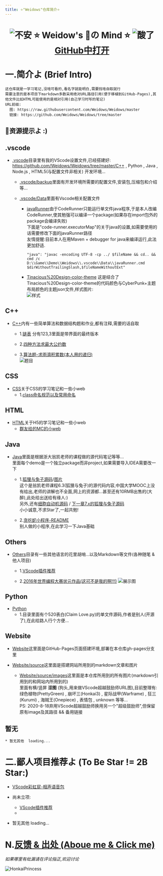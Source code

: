 ```yaml
---
title: ⭐"Weidows"仓库简介⭐
---
```

<!--
 *                        _oo0oo_
 *                       o8888888o
 *                       88" . "88
 *                       (| -_- |)
 *                       0\  =  /0
 *                     ___/`---'\___
 *                   .' \\|     |// '.
 *                  / \\|||  :  |||// \
 *                 / _||||| -:- |||||- \
 *                |   | \\\  - /// |   |
 *                | \_|  ''\---/''  |_/ |
 *                \  .-\__  '-'  ___/-. /
 *              ___'. .'  /--.--\  `. .'___
 *           ."" '<  `.___\_<|>_/___.' >' "".
 *          | | :  `- \`.;`\ _ /`;.`/ - ` : | |
 *          \  \ `_.   \_ __\ /__ _/   .-` /  /
 *      =====`-.____`.___ \_____/___.-`___.-'=====
 *                        `=---='
 *
 *
 *      ~~~~~~~~~~~~~~~~~~~~~~~~~~~~~~~~~~~~~~~~~~~
 *
 *            佛祖保佑       永不宕机     永无BUG
 *
 *        佛曰:
 *                写字楼里写字间，写字间里程序员；
 *                程序人员写程序，又拿程序换酒钱。
 *                酒醒只在网上坐，酒醉还来网下眠；
 *                酒醉酒醒日复日，网上网下年复年。
 *                但愿老死电脑间，不愿鞠躬老板前；
 *                奔驰宝马贵者趣，公交自行程序员。
 *                别人笑我忒疯癫，我笑自己命太贱；
 *                不见满街漂亮妹，哪个归得程序员？
 *
 * @Author: Weidows
 * @Date: 2020-06-06 23:12:42
 * @LastEditors: Weidows
 * @LastEditTime: 2020-08-22 15:26:23
 * @FilePath: \Weidows\Website\source\repository\Weidows.md
 -->
<h1 align="center">

  ![不安](../images/ComicExpression/5fa9b8812822cbb106e68986c0799b7d44f5da23.jpg) ⭐️ Weidow's 🌈の Mind ⭐️ ![酸了](../images/ComicExpression/2909d2b0795b59041abfbc00d49d6048d646cbe2.jpg)  
  [GitHub中打开](https://github.com/Weidows/Weidows)
</h1>

# 一.简介よ (Brief Intro)
    这仓库就是一学习笔记,没啥可看的,看名字就能明白,需要找啥自取就行
    需要注意的是本项目下markdown多数采用绝对URL路径引用(便于移植到GitHub-Pages),其他文件比如HTML可能使用的是相对引用(自己学习时写的笔记)
    URL前缀:
      图: https://raw.githubusercontent.com/Weidows/Weidows/master
      链接: https://github.com/Weidows/Weidows/tree/master
  ## 🌈资源提示よ :)


<!-- !.vscode -->
  ## .vscode
  * [.vscode](https://github.com/Weidows/Weidows/tree/master/.vscode/)目录里有我的VScode设置文件,已经搭建好:
  https://github.com/Weidows/Weidows/tree/master/C++ , Python , Java , Node.js , HTML5(与配置文件非相关) 开发环境...  
    * [.vscode/backup](https://github.com/Weidows/Weidows/tree/master/.vscode/backup)里面有开发环境所需要的配置文件,安装包,压缩包和介绍等...  
  
    * [.vscode/Data](https://github.com/Weidows/Weidows/tree/master/.vscode/Data)里面有Vscode相关配置文件
      * [javaRunner](https://github.com/Weidows/Weidows/tree/master/.vscode/Data/javaRunner.cmd)由于CodeRunner只能运行单文件java程序,于是本人改编CodeRunner,使其勉强可以编译一个package(如果存在import包外的package会编译失败)  
      下面是"code-runner.executorMap"的关于java的设置,如需要使用的话需要修改下面的javaRunner路径  
      友情提醒:目前本人在用Maven + debugger for java来编译运行,此法更加舒适.

            "java": "javac -encoding UTF-8 -cp ../ $fileName && cd.. && cmd /c D:\\Game\\Demo\\Weidows\\.vscode\\Data\\javaRunner.cmd $dirWithoutTrailingSlash,$fileNameWithoutExt"

      * [Tinacious%20Design-color-theme](https://github.com/Weidows/Weidows/tree/master/.vscode/Data/Tinacious%20Design-color-theme.json) 这是结合了Tinacious%20Design-color-theme的代码颜色与CyberPunk+主题布局颜色的主题json文件,样式图片:  
      ![样式](../images/Screen/QQ截图20200822144122.jpg)


<!-- !C++ -->
  ## C++
  * [C++](https://github.com/Weidows/Weidows/tree/master/C++/)内有一些简单算法和数据结构题和作业,都有注释,需要的话自取
    * 1.[链表](https://github.com/Weidows/Weidows/tree/master/C++/Data_struct/LinkedList/) 分有123,3里面是带界面的最终版本
  
    * 2.[四种方法求最大公约数](https://github.com/Weidows/Weidows/tree/master/C++/Arithmetic/求最大公约数/methods_of_calculating_Max_common_divisor.c)

    * 3.[算法题-求雨滴积累数(本人用的递归)](https://github.com/Weidows/Weidows/tree/master/C++/Arithmetic/递归-求雨滴积累数/1.c)  
    ![题目](https://raw.githubusercontent.com/Weidows/Weidows/master/C++/Arithmetic/递归-求雨滴积累数/2bb975f41bd09c67.png)


<!-- !CSS -->
  ## CSS
  * [CSS](https://github.com/Weidows/Weidows/tree/master/CSS/)关于CSS的学习笔记和一些小web  
    * 1.[class命名规范以及常用命名](https://github.com/Weidows/Weidows/tree/master/CSS/Study/KeyPoints/ClassKeyWords.md)


<!-- !HTML -->
  ## HTML
  * [HTML](https://github.com/Weidows/Weidows/tree/master/HTML/)关于H5的学习笔记和一些小web  
    * [群友给的MC的小web](https://github.com/Weidows/Weidows/tree/master/HTML/mc.geek.net/)


<!-- !Java -->
  ## Java
  * [Java](https://github.com/Weidows/Weidows/tree/master/java/src/main/java/)里面是根据浙大翁凯老师的课程做的源代码笔记等等...  
  里面每个demo是一个独立package而非project,如果需要导入IDEA需要改一下  
    * 1.[狐狸与兔子源码](https://github.com/Weidows/Weidows/tree/master/java/src/main/java/twenty/july/my_interface/)/[图片](https://raw.githubusercontent.com/Weidows/Weidows/master/java/src/main/java/twenty/july/my_interface/interface/Cells173751.png)  
    这个是翁凯老师课程6.3(狐狸与兔子)的源代码内容,中国大学MOOC上没有给出,老师的讲解也不全面,网上的资源都...甚至还有10RMB出售的(大醉),此处给出送给有缘人:)  
    另外,还有[细胞自动机源码](https://github.com/Weidows/Weidows/tree/master/java/src/main/java/twenty/july/data_depart_behave/) / [下一章7.x的狐狸与兔子源码](https://github.com/Weidows/Weidows/tree/master/java/src/main/java/twenty/july/control_inversion/)  
    小小诚意,不求Star了,一起共勉!
  
    * 2.[贪吃蛇小程序-README](https://github.com/Weidows/Weidows/tree/master/java/src/main/java/demos/snake_game/README.md)  
    别人做的小程序,在此学习一下Java基础


<!-- !Others -->
  ## Others
  * [Others](https://github.com/Weidows/Weidows/tree/master/Others/)目录有一些其他语言的花里胡哨...以及Markdown等文件(各种随笔 & 他人项目)  
    * 1.[VScode插件推荐](https://github.com/Weidows/Weidows/tree/master/Others/MarkDown/Vscode.md)  

    * 2.[2016年世界编程大赛状元作品(这可不是我的啊!!!)](https://github.com/Weidows/Weidows/tree/master/Others/hg_fermi-paradox-20161105)
        ![展示图](https://raw.githubusercontent.com/Weidows/Weidows/master/Others/hg_fermi-paradox-20161105/screenshot.png)


<!-- !Python -->
  ## Python
  * [Python](https://github.com/Weidows/Weidows/tree/master/Python/)  
    * 1.目录里面有个520表白(Claim Love.py)的单文件源码,作者是别人(开源了),在此给路人行个方便...


<!-- !Website -->
  ## Website
  * [Website](https://github.com/Weidows/Weidows/tree/master/Website/)这里面是GitHub-Pages页面搭建环境,部署在本仓库gh-pages分支里

  * [Website/source](https://github.com/Weidows/Weidows/tree/master/Website/source/)这里面是搭建网站所用到的markdown文章和图片

    * [Website/source/images](https://github.com/Weidows/Weidows/tree/master/Website/source/images/)这里面是本仓库所用到的所有图片(markdown引用到的和网站内所用到的)  
    里面有横/竖屏 **涩图** (狗头,用来做VScode超越鼓励师URL图),目前整理有:  
      绿色植物(PrettyGreen) , 崩坏三(Honkai3) , 星际战甲(Warframe) , 狂三(Kurumi) , 海贼王(Onepiece) , 表情包 , unknown 等等...  
    PS: 2020-8-18弃用VScode超越鼓励师换用另一个"超级鼓励师",但保留原有image及其路径 && 备用链接

  
<!-- !暂无 -->
  ## 暂无
    * 暂无其他  loading...


# 二.鄙人项目推荐よ (To Be Star != 2B Star:)
  * [VScode彩虹屁-相声语音包](https://github.com/Weidows/Crosstalk-rainbow-fart)

  * 尚未立项:
    * [VScode插件推荐](https://github.com/Weidows/Weidows/tree/master/Others/MarkDown/Vscode.md)
    * 
  * 暂无其他  loading...


# N.[反馈 & 出处 (Aboue me & Click me)](https://Weidows.github.io/Weidows/about)

  *如果哪里有纰漏请在评论指正,欢迎讨论*

  ![HonkaiPrincess](https://github.com/Weidows/Weidows/tree/master./images/Honkai3/[Nitrouzs]82409651.jpg)